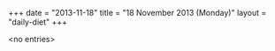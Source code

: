 +++
date = "2013-11-18"
title = "18 November 2013 (Monday)"
layout = "daily-diet"
+++


\<no entries\>

